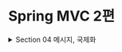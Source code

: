 # Spring MVC 2편

<details>
<summary>Section 04 메시지, 국제화 </summary>
<div markdown="1">

## 검증 요구사항 도착
- 상품 관리 시스템에 새로운 요구사항이 추가되었다.
  - 타입 검증
    - 가격, 수량에 문자가 들어가면 검증 오류 처리
  - 필드 검증
    - 상품명: 필수, 공백 X
    - 가격 1000원 이상, 1백만원 이하
    - 수량 최대 9999
  - 특정 필드의 범위를 넘어서는 검증
    - 가격 * 수량의 합은 10000원 이상
- 지금까지 만든 웹 애플리케이션은 폼 입력시 숫자를 문자로 작성하거나 해서 검증 오류가 발생하면 오류 화면으로 바로 이동한다.
- 이렇게 되면 사용자는 처음부터 해당 폼으로 이동해서 다시 입력을 해야 한다
- 유저 경험이 좋지 않다. 웹 서비스는 의례 폼 입력시 오류가 발생하면 고객이 입력한 데이터를 유지한 상태로 어떤 오류가 발생했는지 친절하게 알려주어야 한다.
- 컨트롤러의 중요한 역할 중 하나는 HTTP 요청이 정상인지 검증하는 것이다!
- 그리고 정상 로직보다 이런 검증 로직을 잘 개발하는 것이 더 어려울 수 있다.

### 참고: 클라이언트 검증, 서버 검증
- 클라이언트 검증은 조작할 수 있음으로 보안에 취약하다.
- 서버만으로 검증하면, 즉각적인 고객 사용성이 부족해진다.
- 둘을 적절히 섞어서 사용하되, 최종적으로 서버 검증은 필수
- API 방식을 사용하면 API 스펙을 잘 정의해서 검증 오류를 API 응답 결과에 잘 남겨주어야 함

## V1 검증 직접 처리
- 고객이 상품 등록 폼에서 상품명을 입력하지 않거나 가격, 수량 등이 너무 작거나 커서 검증 범위를 넘어서면 서버 검증 로직이 실패해야 한다.
- v1에서는 컨트롤러에서의 분기를 통해 직접적으로 검증을 처리한다. 

#### ValidationControllerV1 - addItem()

```java
    @PostMapping("/add")
    public String addItem(@ModelAttribute Item item, RedirectAttributes redirectAttributes, Model model) {

        //검증 오류 결과를 보관
        Map<String, String> errors = new HashMap<>();

        //검증 로직
        if (!StringUtils.hasText(item.getItemName())) {
            errors.put("itemName", "상품 이름은 필수입니다.");
        }
        if (item.getPrice() == null || item.getPrice() < 1000 || item.getPrice() > 1000000) {
            errors.put("price", "가격은 1,000 ~ 1,000,000 까지 허용합니다.");
        }
        if (item.getQuantity() == null || item.getQuantity() >= 9999) {
            errors.put("quantity", "수량은 최대 9,999 까지 허용합니다.");
        }
        //특정 필드가 아닌 복합 룰 검증
        if (item.getPrice() != null && item.getQuantity() != null) {
            int resultPrice = item.getPrice() * item.getQuantity();
            if (resultPrice < 10000) {
                errors.put("globalError", "가격 * 수량의 합은 10,000원 이상이어야 합니다. 현재 값 = " + resultPrice);
            }
        }
        //검증에 실패하면 다시 입력 폼으로
        if (!errors.isEmpty()) {
            log.info("errors = {} ", errors);
            model.addAttribute("errors", errors);
            return "validation/v1/addForm"; //이렇게 넘어가도 유저가 입력한 값이 남아있다. 왜? th:object item에 들어있으니까
        }

        //성공 로직
        Item savedItem = itemRepository.save(item);
        redirectAttributes.addAttribute("itemId", savedItem.getId());
        redirectAttributes.addAttribute("status", true);
        return "redirect:/validation/v1/items/{itemId}";
    }
```
- 해당 코드를 보면 검증시 오류가 발생할 경우 Map에 오류 정보를 담아두는 것을 확인할 수 있다.
- 이때 어떤 필드에서 오류가 발생했는지 구분하기 위해 오류가 발생한 필드명을 key로 이용한다
- 이후 뷰에서 이 데이터를 사용해서 고객에게 친절한 오류메시지를 출력하는 것이다.

#### 검증에 실패하면 다시 입력 폼으로
```java
if (!errors.isEmpty()) {
 model.addAttribute("errors", errors);
 return "validation/v1/addForm";
}
```
- 만약 검증에서 오류 메시지가 하나라도 있으면 오류 메시지를 출력하기 위해 model에 errors를 담고 입력 폼이 있는 뷰 템플릿으로 보낸다.
- 이렇게 해도 유저가 입력한 데이터는 남아있다. 왜!? th:object Item에 담겨있으니까!

### 타임리프 오류 처리 
```html
<!DOCTYPE HTML>
<html xmlns:th="http://www.thymeleaf.org">
<head>
    <meta charset="utf-8">
    <link th:href="@{/css/bootstrap.min.css}"
          href="../css/bootstrap.min.css" rel="stylesheet">
    <style>
 .container {
 max-width: 560px;
 }
 .field-error {
 border-color: #dc3545;
 color: #dc3545;
 }
 </style>
</head>
<body>
<div class="container">
    <div class="py-5 text-center">
        <h2 th:text="#{page.addItem}">상품 등록</h2>
    </div>
    <form action="item.html" th:action th:object="${item}" method="post">
        <div th:if="${errors?.containsKey('globalError')}">
            <p class="field-error" th:text="${errors['globalError']}">전체 오류
                메시지</p>
        </div>
        <div>
            <label for="itemName" th:text="#{label.item.itemName}">상품명</
            label>
            <input type="text" id="itemName" th:field="*{itemName}"
                   th:class="${errors?.containsKey('itemName')} ? 'form-control 
field-error' : 'form-control'"
                   class="form-control" placeholder="이름을 입력하세요">
            <div class="field-error" th:if="${errors?.containsKey('itemName')}"
                 th:text="${errors['itemName']}">
                상품명 오류
            </div>
        </div>
        <div>
            <label for="price" th:text="#{label.item.price}">가격</label>
            <input type="text" id="price" th:field="*{price}"
                   th:class="${errors?.containsKey('price')} ? 'form-control 
field-error' : 'form-control'"
                   class="form-control" placeholder="가격을 입력하세요">
            <div class="field-error" th:if="${errors?.containsKey('price')}"
                 th:text="${errors['price']}">
                가격 오류
            </div>
        </div>
        <div>
            <label for="quantity" th:text="#{label.item.quantity}">수량</label>
            <input type="text" id="quantity" th:field="*{quantity}"
                   th:class="${errors?.containsKey('quantity')} ? 'form-control 
field-error' : 'form-control'"
                   class="form-control" placeholder="수량을 입력하세요">
            <div class="field-error" th:if="${errors?.containsKey('quantity')}"
                 th:text="${errors['quantity']}">
                수량 오류
            </div>
        </div>
        <hr class="my-4">
        <div class="row">
            <div class="col">
                <button class="w-100 btn btn-primary btn-lg" type="submit"
                        th:text="#{button.save}">저장</button>
            </div>
            <div class="col">
                <button class="w-100 btn btn-secondary btn-lg"
                        onclick="location.href='items.html'"
                        th:onclick="|location.href='@{/validation/v1/items}'|"
                        type="button" th:text="#{button.cancel}">취소</button>
            </div>
        </div>
    </form>
</div> <!-- /container -->
</body>
</html>
```
- th:if를 사용하여 조건에 만족할 경우에만 HTML 태그를 보여주는 것을 확인할 수 있다

### 정리
- 만약 검증 오류가 발생하면 입력 폼을 다시 보여준다.
- 검증 오류들을 고객에게 친절하게 안내해서 다시 입력할 수 있게 한다.
- 검증 오류가 발생해도 고객이 입력한 데이터가 유지된다.

### 문제점
- 뷰 템플릿에서 중복 처리가 많다 (뭔가 비슷한 코드의 향연)
- 타입 오류 처리가 안된다.
  - Item의 price, quantity 같은 숫자 필드는 타입이 Integer 임으로 문자 타입으로 설정하는 것이 불가능하다.
  - 숫자 타입에 문자가 들어오면 오류가 발생한다.
  - 그런데 이러한 오류는 스프링 MVC에서 컨트롤러에 진입하기도 전에 예외가 발생하기 때문에 컨트롤러가 호출되지도 않고 400을 띄우게 된다.
- 결국 고객이 입력한 값도 어딘가에 별도로 관리가 되어야 한다.


</div>
</details>